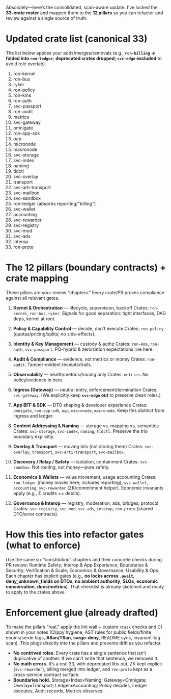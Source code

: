 Absolutely—here’s the consolidated, scan-aware update. I’ve locked the **33-crate roster** and mapped them to the **12 pillars** so you can refactor and review against a single source of truth.

# Updated crate list (canonical 33)

The list below applies your adds/merges/removals (e.g., **`ron-billing` → folded into `ron-ledger`**; **deprecated crates dropped; `svc-edge` excluded** to avoid role overlap). &#x20;

1. ron-kernel
2. ron-bus
3. ryker
4. ron-policy
5. ron-kms
6. ron-auth
7. svc-passport
8. ron-audit
9. metrics
10. svc-gateway
11. omnigate
12. ron-app-sdk
13. oap
14. micronode
15. macronode
16. svc-storage
17. svc-index
18. naming
19. tldctl
20. svc-overlay
21. transport
22. svc-arti-transport
23. svc-mailbox
24. svc-sandbox
25. ron-ledger  (absorbs reporting/“billing”)
26. svc-wallet
27. accounting
28. svc-rewarder
29. svc-registry
30. svc-mod
31. svc-ads
32. interop
33. ron-proto&#x20;

# The 12 pillars (boundary contracts) + crate mapping

These pillars are your review “chapters.” Every crate/PR proves compliance against all relevant gates. &#x20;

1. **Kernel & Orchestration** — lifecycle, supervision, backoff
   Crates: `ron-kernel`, `ron-bus`, `ryker`.
   Signals for good separation: tight interfaces, DAG deps, kernel at root.&#x20;

2. **Policy & Capability Control** — decide, don’t execute
   Crates: `ron-policy` (quotas/pricing/splits; no side-effects).&#x20;

3. **Identity & Key Management** — custody & authz
   Crates: `ron-kms`, `ron-auth`, `svc-passport`. PQ-hybrid & zeroization expectations live here.&#x20;

4. **Audit & Compliance** — evidence, not metrics or money
   Crates: `ron-audit`. Tamper-evident receipts/trails.&#x20;

5. **Observability** — health/metrics/tracing only
   Crates: `metrics`. No policy/evidence in here.&#x20;

6. **Ingress (Gateway)** — neutral entry, enforcement/termination
   Crates: `svc-gateway`. (We explicitly keep **`svc-edge` out** to preserve clean roles.)&#x20;

7. **App BFF & SDK** — DTO shaping & developer experience
   Crates: `omnigate`, `ron-app-sdk`, `oap`, `micronode`, `macronode`. Keep this distinct from ingress and ledger.&#x20;

8. **Content Addressing & Naming** — storage vs. mapping vs. semantics
   Crates: `svc-storage`, `svc-index`, `naming`, `tldctl`. Preserve the trio boundary explicitly.&#x20;

9. **Overlay & Transport** — moving bits (not storing them)
   Crates: `svc-overlay`, `transport`, `svc-arti-transport`, `svc-mailbox`.&#x20;

10. **Discovery / Relay / Safety** — isolation, containment
    Crates: `svc-sandbox`. Not routing, not money—pure safety.&#x20;

11. **Economics & Wallets** — value movement, usage accounting
    Crates: `ron-ledger` (money moves here; includes reporting), `svc-wallet`, `accounting`, `svc-rewarder` (ZK/commitment helper). Economic invariants apply (e.g., Σ credits == debits). &#x20;

12. **Governance & Interop** — registry, moderation, ads, bridges, protocol
    Crates: `svc-registry`, `svc-mod`, `svc-ads`, `interop`, `ron-proto` (shared DTO/error contracts).&#x20;

# How this ties into refactor gates (what to enforce)

Use the same six “constitution” chapters and their concrete checks during PR review: Runtime Safety; Interop & App Experience; Boundaries & Security; Verification & Scale; Economics & Governance; Usability & Ops. Each chapter has explicit gates (e.g., **no locks across `.await`**, **deny\_unknown\_fields on DTOs**, **no ambient authority**, **SLOs**, **economic conservation**, **docs/metrics**). That checklist is already sketched and ready to apply to the crates above. &#x20;

# Enforcement glue (already drafted)

To make the pillars “real,” apply the lint wall + custom `xtask` checks and CI shown in your notes (Clippy hygiene, AST rules for public fields/finite enums/serde tags, **ASan/TSan**, **cargo-deny**, README sync, invariant-tag scan). This plugs directly into the pillars and prevents drift as you refactor.    &#x20;


* **No contrived roles.** Every crate has a single sentence that isn’t duplicative of another. If we can’t write that sentence, we removed it.
* **No math errors.** It’s a real 33, with deprecated libs out, ZK kept explicit (`svc-rewarder`), billing merged into ledger, and `ron-proto` kept as a cross-service contract surface.
* **Boundaries hold.** Storage≠Index≠Naming; Gateway≠Omnigate; Overlay≠Transport; Ledger≠Accounting; Policy decides, Ledger executes, Audit records, Metrics observes.
